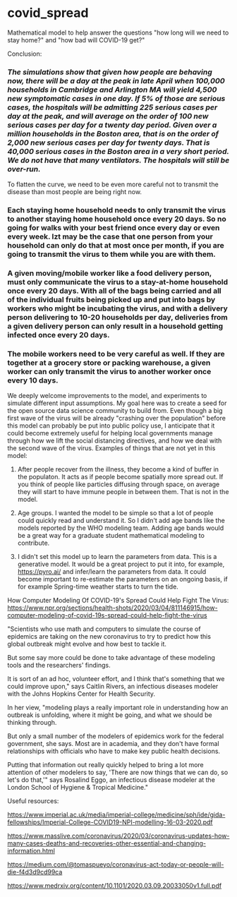 # covid_spread
Mathematical model to help answer the questions "how long will we need to stay home?" and "how bad will COVID-19 get?"

Conclusion: 

### *The simulations show that given how people are behaving now, there will be a day at the peak in late April when 100,000 households in Cambridge and Arlington MA will yield 4,500 new symptomatic cases in one day.  If 5% of those are serious cases, the hospitals will be admitting 225 serious cases per day at the peak, and will average on the order of 100 new serious cases per day for a twenty day period.  Given over a million households in the Boston area, that is on the order of 2,000 new serious cases per day for twenty days.  That is 40,000 serious cases in the Boston area in a very short period.  We do not have that many ventilators.  The hospitals will still be over-run.*

To flatten the curve, we need to be even more careful not to transmit the disease than most people are being right now.

### Each staying home household needs to only transmit the virus to another staying home household once every 20 days.  So no going for walks with your best friend once every day or even every week.  Izt may be the case that one person from your household can only do that at most once per month, if you are going to transmit the virus to them while you are with them.

### A given moving/mobile worker like a food delivery person, must only communicate the virus to a stay-at-home household once every 20 days.  With all of the bags being carried and all of the individual fruits being picked up and put into bags by workers who might be incubating the virus, and with a delivery person delivering to 10-20 households per day, deliveries from a given delivery person can only result in a household getting infected once every 20 days.

### The mobile workers need to be very careful as well.  If they are together at a grocery store or packing warehouse, a given worker can only transmit the virus to another worker once every 10 days.

We deeply welcome improvements to the model, and experiments to simulate different input assumptions.  My goal here was to create a seed for the open source data science community to build from. Even though a big first wave of the virus will be already "crashing over the population" before this model can probably be put into public policy use, I anticipate that it could become extremely useful for helping local governments manage through how we lift the social distancing directives, and how we deal with the second wave of the virus.  Examples of things that are not yet in this model:

1. After people recover from the illness, they become a kind of buffer in the populaton.  It acts as if people become spatially more spread out. If you think of people like particles diffusing through space, on average they will start to have immune people in between them.  That is not in the model.

2. Age groups. I wanted the model to be simple so that a lot of people could quickly read and understand it.  So I didn't add age bands like the models reported by the WHO modeling team.  Adding age bands would be a great way for a graduate student mathematical modeling to contribute.

3. I didn't set this model up to learn the parameters from data.  This is a generative model.  It would be a great project to put it into, for example, https://pyro.ai/ and infer/learn the parameters from data.  It could become important to re-estimate the parameters on an ongoing basis, if for example Spring-time weather starts to turn the tide.


How Computer Modeling Of COVID-19's Spread Could Help Fight The Virus: https://www.npr.org/sections/health-shots/2020/03/04/811146915/how-computer-modeling-of-covid-19s-spread-could-help-fight-the-virus

"Scientists who use math and computers to simulate the course of epidemics are taking on the new coronavirus to try to predict how this global outbreak might evolve and how best to tackle it.

But some say more could be done to take advantage of these modeling tools and the researchers' findings.

It is sort of an ad hoc, volunteer effort, and I think that's something that we could improve upon," says Caitlin Rivers, an infectious diseases modeler with the Johns Hopkins Center for Health Security.

In her view, "modeling plays a really important role in understanding how an outbreak is unfolding, where it might be going, and what we should be thinking through.

But only a small number of the modelers of epidemics work for the federal government, she says. Most are in academia, and they don't have formal relationships with officials who have to make key public health decisions.

Putting that information out really quickly helped to bring a lot more attention of other modelers to say, 'There are now things that we can do, so let's do that,'" says Rosalind Eggo, an infectious disease modeler at the London School of Hygiene & Tropical Medicine."

Useful resources:

https://www.imperial.ac.uk/media/imperial-college/medicine/sph/ide/gida-fellowships/Imperial-College-COVID19-NPI-modelling-16-03-2020.pdf

https://www.masslive.com/coronavirus/2020/03/coronavirus-updates-how-many-cases-deaths-and-recoveries-other-essential-and-changing-information.html

https://medium.com/@tomaspueyo/coronavirus-act-today-or-people-will-die-f4d3d9cd99ca

https://www.medrxiv.org/content/10.1101/2020.03.09.20033050v1.full.pdf
